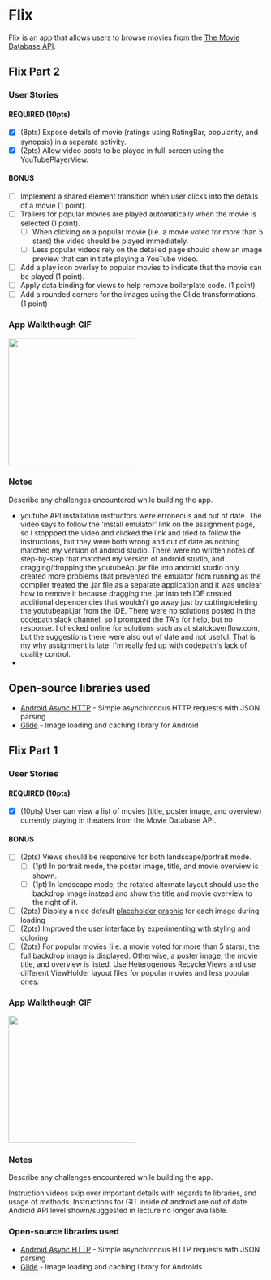 # Flix
Flix is an app that allows users to browse movies from the [The Movie Database API](http://docs.themoviedb.apiary.io/#).

## Flix Part 2

### User Stories

#### REQUIRED (10pts)

- [x] (8pts) Expose details of movie (ratings using RatingBar, popularity, and synopsis) in a separate activity.
- [x] (2pts) Allow video posts to be played in full-screen using the YouTubePlayerView.

#### BONUS

- [ ] Implement a shared element transition when user clicks into the details of a movie (1 point).
- [ ] Trailers for popular movies are played automatically when the movie is selected (1 point).
  - [ ] When clicking on a popular movie (i.e. a movie voted for more than 5 stars) the video should be played immediately.
  - [ ] Less popular videos rely on the detailed page should show an image preview that can initiate playing a YouTube video.
- [ ] Add a play icon overlay to popular movies to indicate that the movie can be played (1 point).
- [ ] Apply data binding for views to help remove boilerplate code. (1 point)
- [ ] Add a rounded corners for the images using the Glide transformations. (1 point)

### App Walkthough GIF

<img src="https://github.com/lind6/Flixster/blob/master/flixster_walkthrough_week_2.gif" width=250><br>

### Notes

Describe any challenges encountered while building the app.

- youtube API installation instructors were erroneous and out of date.  The video says to follow the 'install emulator' link on the assignment page, so I stoppped the video and clicked the link and tried to follow the instructions, but they were both wrong and out of date as nothing matched my version of android studio.  There were no written notes of step-by-step that matched my version of android studio, and dragging/dropping the youtubeApi.jar file into android studio only created more problems that prevented the emulator from running as the compiler treated the .jar file as a separate application and it was unclear how to remove it because dragging the .jar into teh IDE created additional dependencies that wouldn't go away just by cutting/deleting the youtubeapi.jar from the IDE.  There were no solutions posted in the codepath slack channel, so I prompted the TA's for help, but no response.  I checked online for solutions such as at statckoverflow.com, but the suggestions there were also out of date and not useful.  That is my why assignment is late.  I'm really fed up with codepath's lack of quality control.
- 

## Open-source libraries used
- [Android Async HTTP](https://github.com/codepath/CPAsyncHttpClient) - Simple asynchronous HTTP requests with JSON parsing
- [Glide](https://github.com/bumptech/glide) - Image loading and caching library for Android



## Flix Part 1

### User Stories

#### REQUIRED (10pts)
- [x] (10pts) User can view a list of movies (title, poster image, and overview) currently playing in theaters from the Movie Database API.

#### BONUS
- [ ] (2pts) Views should be responsive for both landscape/portrait mode.
   - [ ] (1pt) In portrait mode, the poster image, title, and movie overview is shown.
   - [ ] (1pt) In landscape mode, the rotated alternate layout should use the backdrop image instead and show the title and movie overview to the right of it.

- [ ] (2pts) Display a nice default [placeholder graphic](https://guides.codepath.org/android/Displaying-Images-with-the-Glide-Library#advanced-usage) for each image during loading
- [ ] (2pts) Improved the user interface by experimenting with styling and coloring.
- [ ] (2pts) For popular movies (i.e. a movie voted for more than 5 stars), the full backdrop image is displayed. Otherwise, a poster image, the movie title, and overview is listed. Use Heterogenous RecyclerViews and use different ViewHolder layout files for popular movies and less popular ones.

### App Walkthough GIF
<img src="https://github.com/lind6/Flixster/blob/master/flixster_walkthrough_week_1.gif" width=250><br>

### Notes
Describe any challenges encountered while building the app.

Instruction videos skip over important details with regards to libraries, and usage of methods.
Instructions for GIT inside of android are out of date.
Android API level shown/suggested in lecture no longer available.

### Open-source libraries used

- [Android Async HTTP](https://github.com/codepath/CPAsyncHttpClient) - Simple asynchronous HTTP requests with JSON parsing
- [Glide](https://github.com/bumptech/glide) - Image loading and caching library for Androids
